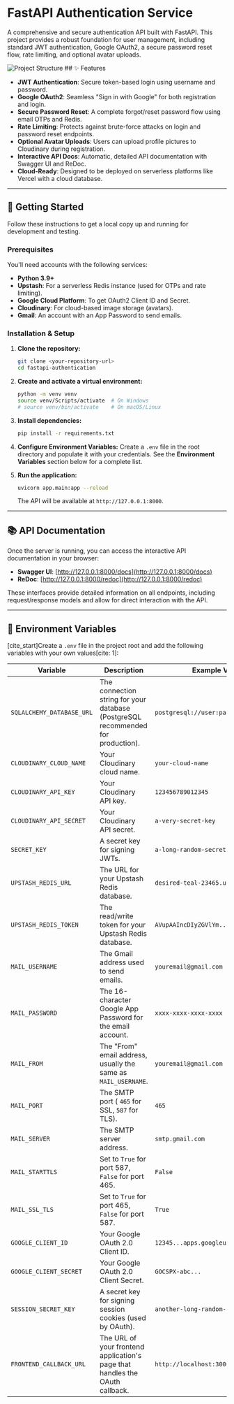 # FastAPI Authentication Service

A comprehensive and secure authentication API built with FastAPI. This project provides a robust foundation for user management, including standard JWT authentication, Google OAuth2, a secure password reset flow, rate limiting, and optional avatar uploads.

![Project Structure](https://i.imgur.com/your-image-url.png) ## ✨ Features

- **JWT Authentication**: Secure token-based login using username and password.
- **Google OAuth2**: Seamless "Sign in with Google" for both registration and login.
- **Secure Password Reset**: A complete forgot/reset password flow using email OTPs and Redis.
- **Rate Limiting**: Protects against brute-force attacks on login and password reset endpoints.
- **Optional Avatar Uploads**: Users can upload profile pictures to Cloudinary during registration.
- **Interactive API Docs**: Automatic, detailed API documentation with Swagger UI and ReDoc.
- **Cloud-Ready**: Designed to be deployed on serverless platforms like Vercel with a cloud database.

---

## 🚀 Getting Started

Follow these instructions to get a local copy up and running for development and testing.

### Prerequisites

You'll need accounts with the following services:
- **Python 3.9+**
- **Upstash**: For a serverless Redis instance (used for OTPs and rate limiting).
- **Google Cloud Platform**: To get OAuth2 Client ID and Secret.
- **Cloudinary**: For cloud-based image storage (avatars).
- **Gmail**: An account with an App Password to send emails.

### Installation & Setup

1.  **Clone the repository:**
    ```bash
    git clone <your-repository-url>
    cd fastapi-authentication
    ```

2.  **Create and activate a virtual environment:**
    ```bash
    python -m venv venv
    source venv/Scripts/activate  # On Windows
    # source venv/bin/activate    # On macOS/Linux
    ```

3.  **Install dependencies:**
    ```bash
    pip install -r requirements.txt
    ```

4.  **Configure Environment Variables:**
    Create a `.env` file in the root directory and populate it with your credentials. See the **Environment Variables** section below for a complete list.

5.  **Run the application:**
    ```bash
    uvicorn app.main:app --reload
    ```
    The API will be available at `http://127.0.0.1:8000`.

---

## 📚 API Documentation

Once the server is running, you can access the interactive API documentation in your browser:

- **Swagger UI**: [http://127.0.0.1:8000/docs](http://127.0.0.1:8000/docs)
- **ReDoc**: [http://127.0.0.1:8000/redoc](http://127.0.0.1:8000/redoc)

These interfaces provide detailed information on all endpoints, including request/response models and allow for direct interaction with the API.

---

## 🔧 Environment Variables

[cite_start]Create a `.env` file in the project root and add the following variables with your own values[cite: 1]:

| Variable                  | Description                                                                 | Example Value                                              |
| ------------------------- | --------------------------------------------------------------------------- | ---------------------------------------------------------- |
| `SQLALCHEMY_DATABASE_URL` | The connection string for your database (PostgreSQL recommended for production). | `postgresql://user:pass@host:port/db`                      |
| `CLOUDINARY_CLOUD_NAME`   | Your Cloudinary cloud name.                                                 | `your-cloud-name`                                          |
| `CLOUDINARY_API_KEY`      | Your Cloudinary API key.                                                    | `123456789012345`                                          |
| `CLOUDINARY_API_SECRET`   | Your Cloudinary API secret.                                                 | `a-very-secret-key`                                        |
| `SECRET_KEY`              | A secret key for signing JWTs.                                              | `a-long-random-secret-string`                              |
| `UPSTASH_REDIS_URL`       | The URL for your Upstash Redis database.                                    | `desired-teal-23465.upstash.io`                            |
| `UPSTASH_REDIS_TOKEN`     | The read/write token for your Upstash Redis database.                       | `AVupAAIncDIyZGVlYm...`                                    |
| `MAIL_USERNAME`           | The Gmail address used to send emails.                                      | `youremail@gmail.com`                                      |
| `MAIL_PASSWORD`           | The 16-character Google App Password for the email account.                 | `xxxx-xxxx-xxxx-xxxx`                                      |
| `MAIL_FROM`               | The "From" email address, usually the same as `MAIL_USERNAME`.              | `youremail@gmail.com`                                      |
| `MAIL_PORT`               | The SMTP port ( `465` for SSL, `587` for TLS).                               | `465`                                                      |
| `MAIL_SERVER`             | The SMTP server address.                                                    | `smtp.gmail.com`                                           |
| `MAIL_STARTTLS`           | Set to `True` for port 587, `False` for port 465.                           | `False`                                                    |
| `MAIL_SSL_TLS`            | Set to `True` for port 465, `False` for port 587.                           | `True`                                                     |
| `GOOGLE_CLIENT_ID`        | Your Google OAuth 2.0 Client ID.                                            | `12345...apps.googleusercontent.com`                       |
| `GOOGLE_CLIENT_SECRET`    | Your Google OAuth 2.0 Client Secret.                                        | `GOCSPX-abc...`                                            |
| `SESSION_SECRET_KEY`      | A secret key for signing session cookies (used by OAuth).                   | `another-long-random-secret-string`                        |
| `FRONTEND_CALLBACK_URL`   | The URL of your frontend application's page that handles the OAuth callback. | `http://localhost:3000/auth/callback`                      |